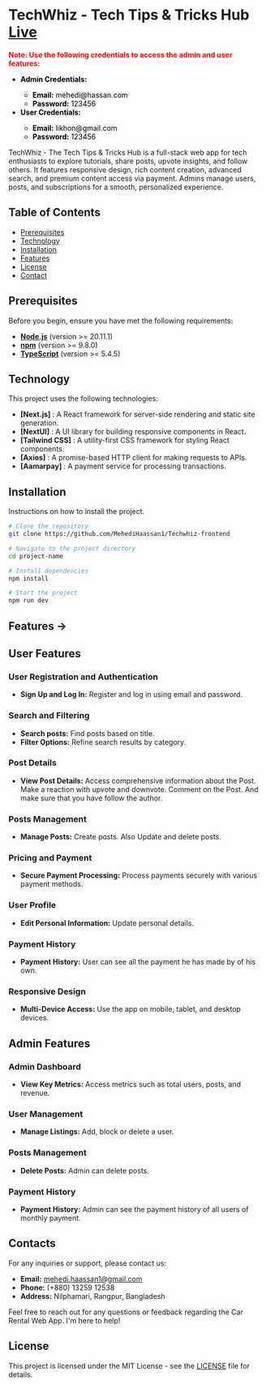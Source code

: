 # TechWhiz - Tech Tips & Tricks Hub [Live](https://tech-whiz-frontend.vercel.app/)

<p style="color: red; font-weight: bold;">
    <strong>Note:</strong> Use the following credentials to access the admin and user features:
</p>
<ul style="color: black;">
    <li><strong>Admin Credentials:</strong></li>
    <ul>
        <li><strong>Email:</strong> mehedi@hassan.com</li>
        <li><strong>Password:</strong> 123456</li>
    </ul>
    <li><strong>User Credentials:</strong></li>
    <ul>
        <li><strong>Email:</strong> likhon@gmail.com</li>
        <li><strong>Password:</strong> 123456</li>
    </ul>
</ul>


TechWhiz - The Tech Tips & Tricks Hub is a full-stack web app for tech enthusiasts to explore tutorials, share posts, upvote insights, and follow others. It features responsive design, rich content creation, advanced search, and premium content access via payment. Admins manage users, posts, and subscriptions for a smooth, personalized experience.

## Table of Contents

-   [Prerequisites](#prerequisites)
-   [Technology](#technology)
-   [Installation](#installation)
-   [Features](#features)
-   [License](#license)
-   [Contact](#contact)

## Prerequisites

Before you begin, ensure you have met the following requirements:

-   **[Node.js](https://nodejs.org/)** (version >= 20.11.1)
-   **[npm](https://www.npmjs.com/)** (version >= 9.8.0)
-   **[TypeScript](https://www.typescriptlang.org/)** (version >= 5.4.5)

## Technology

This project uses the following technologies:

-   **[Next.js]** : A React framework for server-side rendering and static site generation.
-   **[NextUI]** : A UI library for building responsive components in React.
-   **[Tailwind CSS]** : A utility-first CSS framework for styling React components.
-   **[Axios]** : A promise-based HTTP client for making requests to APIs.
-   **[Aamarpay]** : A payment service for processing transactions.

## Installation

Instructions on how to install the project.

```sh
# Clone the repository
git clone https://github.com/MehediHaassan1/Techwhiz-frontend

# Navigate to the project directory
cd project-name

# Install dependencies
npm install

# Start the project
npm run dev
```

## Features →

## User Features

### User Registration and Authentication

-   **Sign Up and Log In:** Register and log in using email and password.

### Search and Filtering

-   **Search posts:** Find posts based on title.
-   **Filter Options:** Refine search results by category.

### Post Details

-   **View Post Details:** Access comprehensive information about the Post. Make a reaction with upvote and downvote. Comment on the Post. And make sure that you have follow the author.

### Posts Management

-   **Manage Posts:** Create posts. Also Update and delete posts.

### Pricing and Payment

-   **Secure Payment Processing:** Process payments securely with various payment methods.

### User Profile

-   **Edit Personal Information:** Update personal details.

### Payment History

-   **Payment History:** User can see all the payment he has made by of his own.

### Responsive Design

-   **Multi-Device Access:** Use the app on mobile, tablet, and desktop devices.

## Admin Features

### Admin Dashboard

-   **View Key Metrics:** Access metrics such as total users, posts, and revenue.

### User Management

-   **Manage Listings:** Add, block or delete a user.

### Posts Management

-   **Delete Posts:** Admin can delete posts.

### Payment History

-   **Payment History:** Admin can see the payment history of all users of monthly payment.

## Contacts

For any inquiries or support, please contact us:

-   **Email:** mehedi.haassan1@gmail.com
-   **Phone:** (+880) 13259 12538
-   **Address:** Nilphamari, Rangpur, Bangladesh

Feel free to reach out for any questions or feedback regarding the Car Rental Web App. I'm here to help!

## License

This project is licensed under the MIT License - see the [LICENSE](https://opensource.org/license/mit) file for details.
